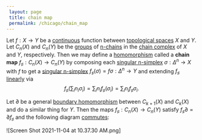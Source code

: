 ```yaml
---
 layout: page
 title: chain map
 permalink: /chicago/chain_map
---
```

Let $f:X\to Y$ be a [continuous](https://defsmath.github.io/DefsMath/continuous) function between [topological spaces](https://defsmath.github.io/DefsMath/topological_space) $X$ and $Y$. Let $C_n(X)$ and $C_n(Y)$ be the [groups](https://defsmath.github.io/DefsMath/group) of [n-chains](https://defsmath.github.io/DefsMath/n-chain) in the [chain complex](https://defsmath.github.io/DefsMath/chain_complex) of $X$ and $Y$, respectively. Then we may define a [homomorphism](https://defsmath.github.io/DefsMath/group_homomorphism) called a **chain map** $f_\sharp:C_n(X)\to C_n(Y)$ by composing each [singular n-simplex](https://defsmath.github.io/DefsMath/singular_n-simplex) $\sigma:\Delta^n\to X$ with $f$ to get a [singular n-simplex](https://defsmath.github.io/DefsMath/singular_n-simplex) $f_\sharp(\sigma) = f\sigma:\Delta^n\to Y$ and extending $f_\sharp$ [linearly](https://defsmath.github.io/DefsMath/linear_transformation) via $$f_\sharp\left(\sum_i n_i\sigma_i\right) = \sum_i n_if_\sharp(\sigma_i) = \sum_i n_if_\sharp\sigma_i.$$

Let $\partial$ be a general [boundary homomorphism](https://defsmath.github.io/DefsMath/boundary_homomorphism) between $C_{k+1}(X)$ and $C_{k}(X)$ and do a similar thing for  $Y$. Then the maps $f_\sharp:C_n(X)\to C_n(Y)$ satisfy $f_\sharp \partial = \partial f_\sharp$ and the following diagram [commutes](https://defsmath.github.io/DefsMath/commitative_diagram): 

![Screen Shot 2021-11-04 at 10.37.30 AM.png]